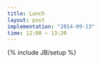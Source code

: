 ```yaml
---
title: Lunch
layout: post
implementation: "2014-09-13"
time: 12:00 ~ 13:20
---
```


{% include JB/setup %}

